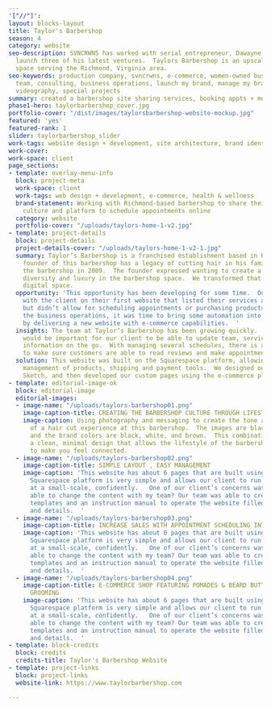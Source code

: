 ```yaml
---
'["//"]': 
layout: blocks-layout
title: Taylor's Barbershop
season: 4
category: website
seo-description: SVNCRWNS has worked with serial entrepreneur, Dawayne Taylor, to
  launch three of his latest ventures.  Taylors Barbershop is an upscale barbershop
  space serving the Richmond, Virginia area.
seo-keywords: production company, svncrwns, e-commerce, women-owned businesses, creative
  team, consulting, business operations, launch my brand, manage my brand, photography,
  videography, special projects
summary: created a barbershop site sharing services, booking appts + more
phase1-hero: taylorbarbershop_cover.jpg
portfolio-cover: "/dist/images/taylorsbarbershop-website-mockup.jpg"
featured: 'yes'
featured-rank: 1
slider: taylorbarbershop_slider
work-tags: website design + development, site architecture, brand identity
work-cover: 
work-space: client
page_sections:
- template: overlay-menu-info
  block: project-meta
  work-space: client
  work-tags: web design + development, e-commerce, health & wellness
  brand-statement: Working with Richmond-based barbershop to share their barbershop
    culture and platform to schedule appointments online
  category: website
  portfolio-cover: "/uploads/taylors-home-1-v2.jpg"
- template: project-details
  block: project-details
  project-details-cover: "/uploads/taylors-home-1-v2-1.jpg"
  summary: Taylor’s Barbershop is a franchised establishment based in Richmond, Virginia.  The
    founder of this barbershop has a legacy of cutting hair in his family, and founded
    the barbershop in 2009.  The founder expressed wanting to create a culture of
    diversity and luxury in the barbershop space.  We transformed that idea into the
    digital space.
  opportunity: 'This opportunity has been developing for some time.  Our team worked
    with the client on their first website that listed their services and pricing
    but didn’t allow for scheduling appointments or purchasing products.  After optimizing
    the business operations, it was time to bring some automation into the workflow
    by delivering a new website with e-commerce capabilities.  '
  insights: The team at Taylor’s Barbershop has been growing quickly.  We knew it
    would be important for our client to be able to update team, service and product
    information on the go.  With managing several schedules, there is a great opportunity
    to make sure customers are able to read reviews and make appointments easily.
  solution: This website was built on the Squarespace platform, allowing for easy
    management of products, shipping and payment tools.  We designed our website using
    Sketch, and then developed our custom pages using the e-commerce platform.
- template: editorial-image-ok
  block: editorial-image
  editorial-images:
  - image-name: "/uploads/taylors-barbershop01.png"
    image-caption-title: CREATING THE BARBERSHOP CULTURE THROUGH LIFESTYLE PHOTOGRAPHY
    image-caption: Using photography and messaging to create the tone and experience
      of a hair cut experience at this barbershop.  The images are black and white,
      and the brand colors are black, white, and brown.  This combination creates
      a clean, minimal design that allows the lifestyle of the barbershop imagery
      to make you feel connected.
  - image-name: "/uploads/taylors-barbershop02.png"
    image-caption-title: SIMPLE LAYOUT , EASY MANAGEMENT
    image-caption: 'This website has about 6 pages that are built using components.  The
      Squarespace platform is very simple and allows our client to run their store
      at a small-scale, confidently.   One of our client’s concerns was: will I be
      able to change the content with my team? Our team was able to create simple
      templates and an instruction manual to operate the website filled with screenshots
      and details.  '
  - image-name: "/uploads/taylors-barbershop03.png"
    image-caption-title: INCREASE SALES WITH APPOINTMENT SCHEDULING INTEGRATION
    image-caption: 'This website has about 6 pages that are built using components.  The
      Squarespace platform is very simple and allows our client to run their store
      at a small-scale, confidently.   One of our client’s concerns was: will I be
      able to change the content with my team? Our team was able to create simple
      templates and an instruction manual to operate the website filled with screenshots
      and details.  '
  - image-name: "/uploads/taylors-barbershop04.png"
    image-caption-title: E-COMMERCE SHOP FEATURING POMADES & BEARD BUTTERS FOR MENS
      GROOMING
    image-caption: 'This website has about 6 pages that are built using components.  The
      Squarespace platform is very simple and allows our client to run their store
      at a small-scale, confidently.   One of our client’s concerns was: will I be
      able to change the content with my team? Our team was able to create simple
      templates and an instruction manual to operate the website filled with screenshots
      and details.  '
- template: block-credits
  block: credits
  credits-title: Taylor's Barbershop Website
- template: project-links
  block: project-links
  website-link: https://www.taylorbarbershop.com

---
```

